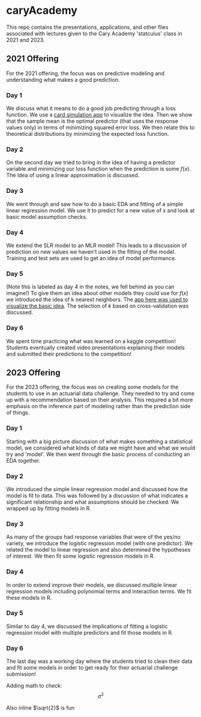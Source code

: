 <script id="MathJax-script" async src="https://cdn.jsdelivr.net/npm/mathjax@3/es5/tex-mml-chtml.js"></script>
# caryAcademy

This repo contains the presentations, applications, and other files associated with lectures given to the Cary Academy 'statculus' class in 2021 and 2023.

## 2021 Offering

For the 2021 offering, the focus was on predictive modeling and understanding what makes a good prediction. 

### Day 1 

We discuss what it means to do a good job predicting through a loss function. We use a [card simulation app](https://shiny.stat.ncsu.edu/jbpost2/CardSim/) to visualize the idea. Then we show that the sample mean is the optimal predictor (that uses the response values only) in terms of minimizing squared error loss. We then relate this to theoretical distributions by minimizing the expected loss function.

### Day 2

On the second day we tried to bring in the idea of having a predictor variable and minimizing our loss function when the prediction is some $f(x)$. The idea of using a linear approximation is discussed.

### Day 3

We went through and saw how to do a basic EDA and fitting of a simple linear regression model. We use it to predict for a new value of $x$ and look at basic model assumption checks.

### Day 4

We extend the SLR model to an MLR model! This leads to a discussion of prediction on new values we haven't used in the fitting of the model. Training and test sets are used to get an idea of model performance.

### Day 5

(Note this is labeled as day 4 in the notes, we fell behind as you can imagine!)  To give them an idea about other models they could use for $f(x)$ we introduced the idea of k nearest neighbors. The [app here was used to visualize the basic idea](https://shiny.stat.ncsu.edu/jbpost/kNNCA/).  The selection of $k$ based on cross-validation was discussed.

### Day 6

We spent time practicing what was learned on a kaggle competition! Students eventually created video presentations explaining their models and submitted their predictions to the competition!

## 2023 Offering

For the 2023 offering, the focus was on creating some models for the students to use in an actuarial data challenge. They needed to try and come up with a recommendation based on their analysis. This required a bit more emphasis on the inference part of modeling rather than the prediction side of things.

### Day 1

Starting with a big picture discussion of what makes something a statistical model, we considered what kinds of data we might have and what we would try and 'model'. We then went through the basic process of conducting an EDA together.

### Day 2

We introduced the simple linear regression model and discussed how the model is fit to data. This was followed by a discussion of what indicates a significant relationship and what assumptions should be checked. We wrapped up by fitting models in R.

### Day 3
As many of the groups had response variables that were of the yes/no variety, we introduce the logistic regression model (with one predictor). We related the model to linear regression and also determined the hypotheses of interest. We then fit some logistic regression models in R.

### Day 4

In order to extend improve their models, we discussed multiple linear regression models including polynomial terms and interaction terms. We fit these models in R.

### Day 5

Similar to day 4, we discussed the implications of fitting a logistic regression model with multiple predictors and fit those models in R.

### Day 6

The last day was a working day where the students tried to clean their data and fit some models in order to get ready for their actuarial challenge submission!

Adding math to check: 
$$\sigma^2$$

Also inline $\sqrt{2}$ is fun
